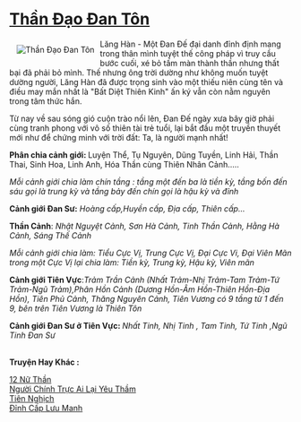 <a href="https://utruyen.com/than-dao-dan-ton/17478/" title="Thần Đạo Đan Tôn"><h1>Thần Đạo Đan Tôn</h1></a><div style="display:table"><img align="right" style="float: left; padding: 10px;" src="https://utruyen.com/images/story/200x260/than-dao-dan-ton.jpg" alt="Thần Đạo Đan Tôn">Lăng Hàn - Một Đan Đế đại danh đỉnh định mang trong thân mình tuyệt thế công pháp vì truy cầu bước cuối, xé bỏ tấm màn thành thần nhưng thất bại đã phải bỏ mình. Thế nhưng ông trời dường như không muốn tuyệt dường người, Lăng Hàn đã được trọng sinh vào một thiếu niên cùng tên và điều may mắn nhất là "Bất Diệt Thiên Kinh" ấn ký vẫn còn nằm nguyên trong tâm thức hắn.<p></p>Từ nay về sau sóng gió cuộn trào nổi lên, Đan Đế ngày xưa bây giờ phải cùng tranh phong với vô số thiên tài trẻ tuổi, lại bắt đầu một truyền thuyết mới như để chứng minh với trời đất: Ta, là người mạnh nhất!<p></p><strong>Phân chia cảnh giới: </strong>Luyện Thể, Tụ Nguyên, Dũng Tuyền, Linh Hải, Thần Thai, Sinh Hoa, Linh Anh, Hóa Thần cùng Thiên Nhân Cảnh.....<p></p><i>Mỗi cảnh giới chia làm chín tầng : tầng một đến ba là tiền kỳ, tầng bốn đến sáu gọi là trung kỳ và tầng bảy đến chín gọi là hậu kỳ và đỉnh</i><p></p><strong>Cảnh giới Đan Sư:</strong><i> Hoàng cấp,Huyền cấp, Địa cấp, Thiên cấp...</i><p></p><strong>Thần Cảnh</strong>: <i>Nhật Nguyệt Cảnh, Sơn Hà Cảnh, Tinh Thần Cảnh, Hằng Hà Cảnh, Sáng Thế Cảnh</i><p></p><i>Mỗi cảnh giới chia làm: Tiểu Cực Vị, Trung Cực Vị, Đại Cực Vi, Đại Viên Mãn trong một Cực Vị lại chia làm: Tiền kỳ, Trung kỳ, Hậu kỳ, Viên mãn</i><p></p><strong>Cảnh giới Tiên Vực</strong>:<i>Trảm Trần Cảnh (Nhất Trảm-Nhị Trảm-Tam Trảm-Tứ Trảm-Ngũ Trảm),Phân Hồn Cảnh (Dương Hồn-Âm Hồn-Thiên Hồn-Địa Hồn), Tiên Phủ Cảnh, Thăng Nguyên Cảnh, Tiên Vương có 9 tầng từ 1 đến 9, bên trên Tiên Vương là Thiên Tôn</i><p></p><b>Cảnh giới Đan Sư ở Tiên Vực: </b><i>Nhất Tinh, Nhị Tinh , Tam Tinh, Tứ Tinh ,Ngũ Tinh Đan Sư</i></div><p><br><b>Truyện Hay Khác :</b></p><a href="https://utruyen.com/12-nu-than/16202/" alt="12 Nữ Thần">12 Nữ Thần</a><br/><a href="https://dammy2019.blogspot.com/2019/11/nguoi-chinh-truc-ai-lai-yeu-tham.html" alt="Người Chính Trực Ai Lại Yêu Thầm">Người Chính Trực Ai Lại Yêu Thầm</a><br/><a href="https://github.com/quanluxury/truyenhot/tree/master/truyenhay/4466/" alt="Tiên Nghịch">Tiên Nghịch</a><br/><a href="https://github.com/quanluxury/truyenhot/tree/master/truyenhay/10986/" alt="Đỉnh Cấp Lưu Manh">Đỉnh Cấp Lưu Manh</a><br/>